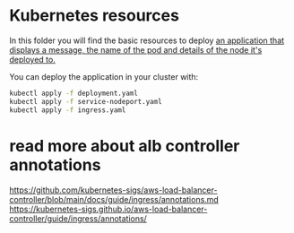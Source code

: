 # Kubernetes resources

In this folder you will find the basic resources to deploy [an application that displays a message, the name of the pod and details of the node it's deployed to.](https://github.com/paulbouwer/hello-kubernetes)

You can deploy the application in your cluster with:

```bash
kubectl apply -f deployment.yaml
kubectl apply -f service-nodeport.yaml
kubectl apply -f ingress.yaml

```
# read more about alb controller annotations
https://github.com/kubernetes-sigs/aws-load-balancer-controller/blob/main/docs/guide/ingress/annotations.md
https://kubernetes-sigs.github.io/aws-load-balancer-controller/guide/ingress/annotations/

